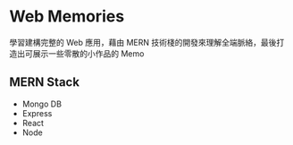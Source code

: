 # Web Memories

學習建構完整的 Web 應用，藉由 MERN 技術棧的開發來理解全端脈絡，最後打造出可展示一些零散的小作品的 Memo

## MERN Stack

- Mongo DB
- Express
- React
- Node
